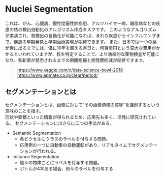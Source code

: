 # Nuclei Segmentation

これは、がん、心臓病、慢性閉塞性肺疾患、アルツハイマー病、糖尿病などの疾患の核の検出自動化のアルゴリズム作成タスクです。
このようなアルゴリズムが実装され、核検出の自動化が可能になれば、まれな疾患からインフルエンザまで、疾患の早期発見と早期治療実現が期待できます。
また、日本では一つの薬が世に出るまでには、優に10年を超える月日と、何百億円という莫大な費用がかかるといわれていますが、核を特定することで、より効率的な薬物検査が可能になり、各新薬が発売されるまでの期間短縮と開発費削減が期待できます。
>https://www.kaggle.com/c/data-science-bowl-2018  
>https://www.epmate.co.jp/clear/period/

## セグメンテーションとは

セグメンテーションとは、画像に対して”その画像領域の意味”を識別するという意味のことを指す。  
形状や面積といった情報が得られるため、応用先も多く、活発に研究されている。
セグメンテーションにはさらに二つの手法がある。
- Semantic Segmentation  
  - 各ピクセルにクラスのラベルを付与する問題。 
  - 応用例の一つに自動車の自動運転があり、リアルタイムでセグメンテーションが行われる。
- Instance Segmentation  
   - 個々の物体ごとにラベルを付与する問題。
   - ボトルが4本ある場合、別々のラベルを付与する
